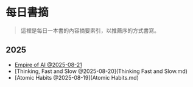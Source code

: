 # 每日書摘

> 這裡是每日一本書的內容摘要索引，以推薦序的方式書寫。

## 2025
- [Empire of AI @2025-08-21](Empire_of_AI.md)
- [Thinking, Fast and Slow @2025-08-20](Thinking Fast and Slow.md)
- [Atomic Habits @2025-08-19](Atomic Habits.md)
